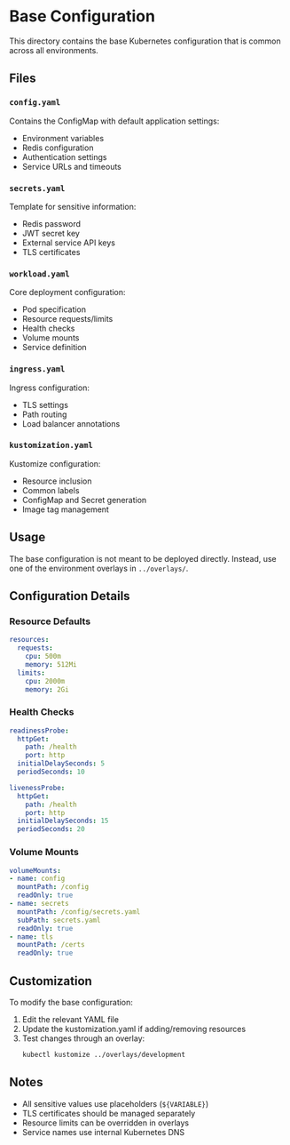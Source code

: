 # Base Configuration

This directory contains the base Kubernetes configuration that is common across all environments.

## Files

### `config.yaml`
Contains the ConfigMap with default application settings:
- Environment variables
- Redis configuration
- Authentication settings
- Service URLs and timeouts

### `secrets.yaml`
Template for sensitive information:
- Redis password
- JWT secret key
- External service API keys
- TLS certificates

### `workload.yaml`
Core deployment configuration:
- Pod specification
- Resource requests/limits
- Health checks
- Volume mounts
- Service definition

### `ingress.yaml`
Ingress configuration:
- TLS settings
- Path routing
- Load balancer annotations

### `kustomization.yaml`
Kustomize configuration:
- Resource inclusion
- Common labels
- ConfigMap and Secret generation
- Image tag management

## Usage

The base configuration is not meant to be deployed directly. Instead, use one of the environment overlays in `../overlays/`.

## Configuration Details

### Resource Defaults
```yaml
resources:
  requests:
    cpu: 500m
    memory: 512Mi
  limits:
    cpu: 2000m
    memory: 2Gi
```

### Health Checks
```yaml
readinessProbe:
  httpGet:
    path: /health
    port: http
  initialDelaySeconds: 5
  periodSeconds: 10

livenessProbe:
  httpGet:
    path: /health
    port: http
  initialDelaySeconds: 15
  periodSeconds: 20
```

### Volume Mounts
```yaml
volumeMounts:
- name: config
  mountPath: /config
  readOnly: true
- name: secrets
  mountPath: /config/secrets.yaml
  subPath: secrets.yaml
  readOnly: true
- name: tls
  mountPath: /certs
  readOnly: true
```

## Customization

To modify the base configuration:

1. Edit the relevant YAML file
2. Update the kustomization.yaml if adding/removing resources
3. Test changes through an overlay:
   ```bash
   kubectl kustomize ../overlays/development
   ```

## Notes

- All sensitive values use placeholders (`${VARIABLE}`)
- TLS certificates should be managed separately
- Resource limits can be overridden in overlays
- Service names use internal Kubernetes DNS 